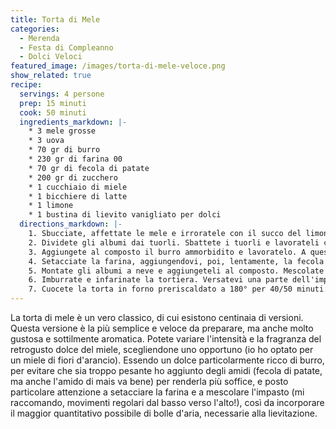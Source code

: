 ```yaml
---
title: Torta di Mele
categories:
  - Merenda
  - Festa di Compleanno
  - Dolci Veloci
featured_image: /images/torta-di-mele-veloce.png
show_related: true
recipe:
  servings: 4 persone
  prep: 15 minuti
  cook: 50 minuti
  ingredients_markdown: |-
    * 3 mele grosse
    * 3 uova
    * 70 gr di burro
    * 230 gr di farina 00
    * 70 gr di fecola di patate
    * 200 gr di zucchero
    * 1 cucchiaio di miele
    * 1 bicchiere di latte
    * 1 limone
    * 1 bustina di lievito vanigliato per dolci
  directions_markdown: |-
    1. Sbucciate, affettate le mele e irroratele con il succo del limone, per evitare che anneriscano, e tenetele da parte.
    2. Dividete gli albumi dai tuorli. Sbattete i tuorli e lavorateli con lo zucchero.
    3. Aggiungete al composto il burro ammorbidito e lavoratelo. A questo punto versate il bicchiere di latte. Il composto finale dovrà essere un impasto liscio e omogeneo.
    4. Setacciate la farina, aggiungendovi, poi, lentamente, la fecola di patate e il lievito vanigliato in polvere. Lavorate il tutto fino ad ottenere un impasto omogeneo. Aggiungete il miele e mescolate.
    5. Montate gli albumi a neve e aggiungeteli al composto. Mescolate delicatamente dal basso verso l'alto così da ottenere un composto spumoso ed incorporare le bolle d'aria necessarie alla lievitazione.
    6. Imburrate e infarinate la tortiera. Versatevi una parte dell'impasto e inserite le fettine di mele. Coprite con un altro strato di impasto e ricominciate. Guarnire la parte superiore con fettine di mele, con fantasia.
    7. Cuocete la torta in forno preriscaldato a 180° per 40/50 minuti.
---
```

La torta di mele è un vero classico, di cui esistono centinaia di versioni. Questa versione è la più semplice e veloce da preparare, ma anche molto gustosa e sottilmente aromatica. Potete variare l'intensità e la fragranza del retrogusto dolce del miele, scegliendone uno opportuno (io ho optato per un miele di fiori d'arancio). Essendo un dolce particolarmente ricco di burro, per evitare che sia troppo pesante ho aggiunto degli amidi (fecola di patate, ma anche l'amido di mais va bene) per renderla più soffice, e posto particolare attenzione a setacciare la farina e a mescolare l'impasto (mi raccomando, movimenti regolari dal basso verso l'alto!), così da incorporare il maggior quantitativo possibile di bolle d'aria, necessarie alla lievitazione.
